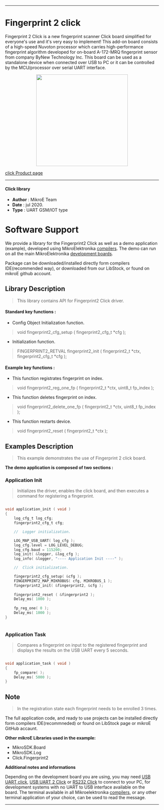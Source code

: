 
---
# Fingerprint 2 click

Fingerprint 2 Click is a new fingerprint scanner Click board simplified for everyone's use and it's very easy to implement! This add-on board consists of a high-speed Nuvoton processor which carries high-performance fingerprint algorithm developed for on-board A-172-MRQ fingerprint sensor from company ByNew Technology Inc. This board can be used as a standalone device when connected over USB to PC or it can be controlled by the MCU/processor over serial UART interface. 

<p align="center">
  <img src="https://download.mikroe.com/images/click_for_ide/fingerprint2_click.png" height=300px>
</p>

[click Product page](https://www.mikroe.com/fingerprint-2-click)

---


#### Click library 

- **Author**        : MikroE Team
- **Date**          : jul 2020.
- **Type**          : UART GSM/IOT type


# Software Support

We provide a library for the Fingerprint2 Click 
as well as a demo application (example), developed using MikroElektronika 
[compilers](https://shop.mikroe.com/compilers). 
The demo can run on all the main MikroElektronika [development boards](https://shop.mikroe.com/development-boards).

Package can be downloaded/installed directly form compilers IDE(recommended way), or downloaded from our LibStock, or found on mikroE github account. 

## Library Description

> This library contains API for Fingerprint2 Click driver.

#### Standard key functions :

- Config Object Initialization function.
> void fingerprint2_cfg_setup ( fingerprint2_cfg_t *cfg ); 
 
- Initialization function.
> FINGERPRINT2_RETVAL fingerprint2_init ( fingerprint2_t *ctx, fingerprint2_cfg_t *cfg );


#### Example key functions :

- This function registrates fingerprint on index.
> void fingerprint2_reg_one_fp ( fingerprint2_t *ctx, uint8_t fp_index );
 
- This function deletes fingerprint on index.
> void fingerprint2_delete_one_fp ( fingerprint2_t *ctx, uint8_t fp_index );

- This function restarts device.
> void fingerprint2_reset ( fingerprint2_t *ctx );


## Examples Description

> This example demonstrates the use of Fingerprint 2 click board.

**The demo application is composed of two sections :**

### Application Init 

> Initializes the driver, enables the click board, and then executes a command for registering a fingerprint.

```c

void application_init ( void )
{
    log_cfg_t log_cfg;
    fingerprint2_cfg_t cfg;

    //  Logger initialization.

    LOG_MAP_USB_UART( log_cfg );
    log_cfg.level = LOG_LEVEL_DEBUG;
    log_cfg.baud = 115200;
    log_init( &logger, &log_cfg );
    log_info( &logger, "---- Application Init ----" );

    //  Click initialization.

    fingerprint2_cfg_setup( &cfg );
    FINGERPRINT2_MAP_MIKROBUS( cfg, MIKROBUS_1 );
    fingerprint2_init( &fingerprint2, &cfg );
    
    fingerprint2_reset ( &fingerprint2 );
    Delay_ms( 1000 );
    
    fp_reg_one( 0 );
    Delay_ms( 1000 );
}
  
```

### Application Task

> Compares a fingerprint on input to the registered fingerprint and displays the results on the USB UART every 5 seconds.

```c

void application_task ( void )
{    
    fp_compare( );
    Delay_ms( 5000 );
} 

```

## Note
> In the registration state each fingerprint needs to be enrolled 3 times.

The full application code, and ready to use projects can be  installed directly form compilers IDE(recommneded) or found on LibStock page or mikroE GitHub accaunt.

**Other mikroE Libraries used in the example:** 

- MikroSDK.Board
- MikroSDK.Log
- Click.Fingerprint2

**Additional notes and informations**

Depending on the development board you are using, you may need 
[USB UART click](https://shop.mikroe.com/usb-uart-click), 
[USB UART 2 Click](https://shop.mikroe.com/usb-uart-2-click) or 
[RS232 Click](https://shop.mikroe.com/rs232-click) to connect to your PC, for 
development systems with no UART to USB interface available on the board. The 
terminal available in all Mikroelektronika 
[compilers](https://shop.mikroe.com/compilers), or any other terminal application 
of your choice, can be used to read the message.



---
